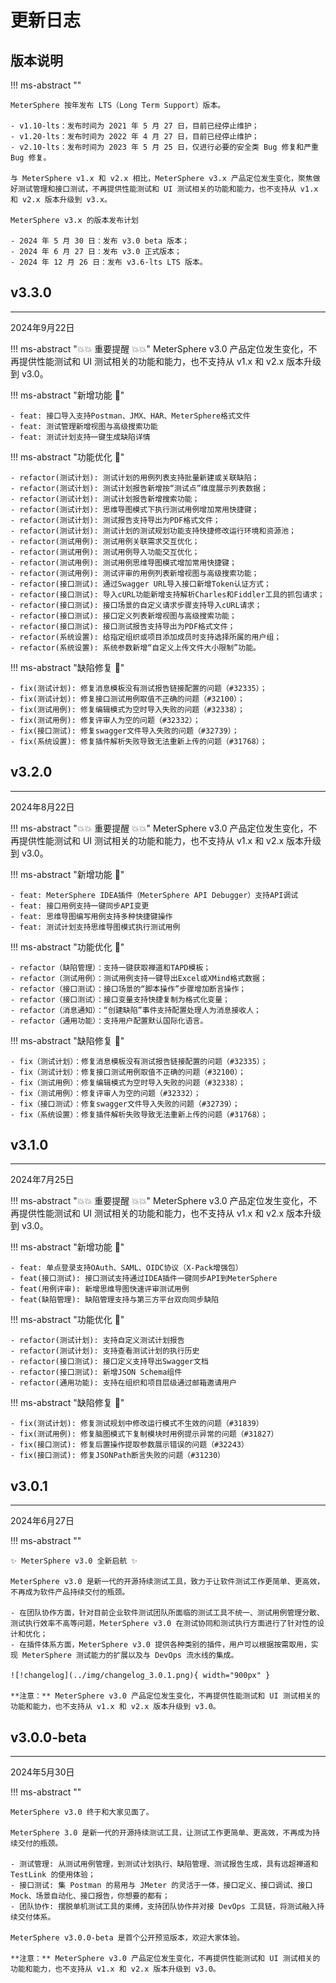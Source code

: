 # 更新日志

## 版本说明

!!! ms-abstract ""

    MeterSphere 按年发布 LTS（Long Term Support）版本。

    - v1.10-lts：发布时间为 2021 年 5 月 27 日，目前已经停止维护；
    - v1.20-lts：发布时间为 2022 年 4 月 27 日，目前已经停止维护；
    - v2.10-lts：发布时间为 2023 年 5 月 25 日，仅进行必要的安全类 Bug 修复和严重 Bug 修复。

    与 MeterSphere v1.x 和 v2.x 相比，MeterSphere v3.x 产品定位发生变化，聚焦做好测试管理和接口测试，不再提供性能测试和 UI 测试相关的功能和能力，也不支持从 v1.x 和 v2.x 版本升级到 v3.x。

    MeterSphere v3.x 的版本发布计划

    - 2024 年 5 月 30 日：发布 v3.0 beta 版本；
    - 2024 年 6 月 27 日：发布 v3.0 正式版本；
    - 2024 年 12 月 26 日：发布 v3.6-lts LTS 版本。

## v3.3.0

------

2024年9月22日

!!! ms-abstract "💥💥 重要提醒 💥💥"
    MeterSphere v3.0 产品定位发生变化，不再提供性能测试和 UI 测试相关的功能和能力，也不支持从 v1.x 和 v2.x 版本升级到 v3.0。

!!! ms-abstract "新增功能 :star2:"

    - feat: 接口导入支持Postman、JMX、HAR、MeterSphere格式文件
    - feat: 测试管理新增视图与高级搜索功能
    - feat: 测试计划支持一键生成缺陷详情

!!! ms-abstract "功能优化 :sunflower:"

    - refactor(测试计划): 测试计划的用例列表支持批量新建或关联缺陷；
    - refactor(测试计划): 测试计划报告新增按“测试点”维度展示列表数据；
    - refactor(测试计划): 测试计划报告新增搜索功能；
    - refactor(测试计划): 思维导图模式下执行测试用例增加常用快捷键；
    - refactor(测试计划): 测试报告支持导出为PDF格式文件；
    - refactor(测试计划): 测试计划的测试规划功能支持快捷修改运行环境和资源池；
    - refactor(测试用例): 测试用例关联需求交互优化；
    - refactor(测试用例): 测试用例导入功能交互优化；
    - refactor(测试用例): 测试用例思维导图模式增加常用快捷键；
    - refactor(测试用例): 测试评审的用例列表新增视图与高级搜索功能；
    - refactor(接口测试): 通过Swagger URL导入接口新增Token认证方式；
    - refactor(接口测试): 导入cURL功能新增支持解析Charles和Fiddler工具的抓包请求；
    - refactor(接口测试): 接口场景的自定义请求步骤支持导入cURL请求；
    - refactor(接口测试): 接口定义列表新增视图与高级搜索功能；
    - refactor(接口测试): 接口测试报告支持导出为PDF格式文件；
    - refactor(系统设置): 给指定组织或项目添加成员时支持选择所属的用户组；
    - refactor(系统设置): 系统参数新增“自定义上传文件大小限制”功能。

!!! ms-abstract "缺陷修复 :palm_tree:"

    - fix(测试计划): 修复消息模板没有测试报告链接配置的问题（#32335）；
    - fix(测试计划): 修复接口测试用例取值不正确的问题（#32100）；
    - fix(测试用例): 修复编辑模式为空时导入失败的问题（#32338）；
    - fix(测试用例): 修复评审人为空的问题（#32332）；
    - fix(接口测试): 修复swagger文件导入失败的问题（#32739）；
    - fix(系统设置): 修复插件解析失败导致无法重新上传的问题（#31768）；

## v3.2.0

------

2024年8月22日

!!! ms-abstract "💥💥 重要提醒 💥💥"
    MeterSphere v3.0 产品定位发生变化，不再提供性能测试和 UI 测试相关的功能和能力，也不支持从 v1.x 和 v2.x 版本升级到 v3.0。

!!! ms-abstract "新增功能 :star2:"

    - feat: MeterSphere IDEA插件（MeterSphere API Debugger）支持API调试
    - feat: 接口用例支持一键同步API变更
    - feat: 思维导图编写用例支持多种快捷键操作
    - feat: 测试计划支持思维导图模式执行测试用例

!!! ms-abstract "功能优化 :sunflower:"

    - refactor（缺陷管理）：支持一键获取禅道和TAPD模板；
    - refactor（测试用例）：测试用例支持一键导出Excel或XMind格式数据；
    - refactor（接口测试）：接口场景的“脚本操作”步骤增加断言操作；
    - refactor（接口测试）：接口变量支持快捷复制为格式化变量；
    - refactor（消息通知）：“创建缺陷”事件支持配置处理人为消息接收人；
    - refactor（通用功能）：支持用户配置默认国际化语言。

!!! ms-abstract "缺陷修复 :palm_tree:"

    - fix（测试计划）：修复消息模板没有测试报告链接配置的问题（#32335）；
    - fix（测试计划）：修复接口测试用例取值不正确的问题（#32100）；
    - fix（测试用例）：修复编辑模式为空时导入失败的问题（#32338）；
    - fix（测试用例）：修复评审人为空的问题（#32332）；
    - fix（接口测试）：修复swagger文件导入失败的问题（#32739）；
    - fix（系统设置）：修复插件解析失败导致无法重新上传的问题（#31768）；

## v3.1.0

------

2024年7月25日

!!! ms-abstract "💥💥 重要提醒 💥💥"
    MeterSphere v3.0 产品定位发生变化，不再提供性能测试和 UI 测试相关的功能和能力，也不支持从 v1.x 和 v2.x 版本升级到 v3.0。

!!! ms-abstract "新增功能 :star2:"

    - feat: 单点登录支持OAuth、SAML、OIDC协议（X-Pack增强包）
    - feat(接口测试): 接口测试支持通过IDEA插件一键同步API到MeterSphere
    - feat(用例评审): 新增思维导图快速评审测试用例
    - feat(缺陷管理): 缺陷管理支持与第三方平台双向同步缺陷

!!! ms-abstract "功能优化 :sunflower:"

    - refactor(测试计划): 支持自定义测试计划报告
    - refactor(测试计划): 支持查看测试计划的执行历史
    - refactor(接口测试): 接口定义支持导出Swagger文档
    - refactor(接口测试): 新增JSON Schema组件
    - refactor(通用功能): 支持在组织和项目层级通过邮箱邀请用户

!!! ms-abstract "缺陷修复 :palm_tree:"

    - fix(测试计划): 修复测试规划中修改运行模式不生效的问题（#31839）
    - fix(测试用例): 修复脑图模式下复制模块时用例提示异常的问题（#31827）
    - fix(接口测试): 修复后置操作提取参数展示错误的问题（#32243）
    - fix(接口测试): 修复JSONPath断言失败的问题（#31230）
    

## v3.0.1

------

2024年6月27日

!!! ms-abstract ""

    ✨ MeterSphere v3.0 全新启航 ✨

    MeterSphere v3.0 是新一代的开源持续测试工具，致力于让软件测试工作更简单、更高效，不再成为软件产品持续交付的瓶颈。

    - 在团队协作方面，针对目前企业软件测试团队所面临的测试工具不统一、测试用例管理分散、测试执行效率不高等问题，MeterSphere v3.0 在测试协同和测试执行方面进行了针对性的设计和优化；
    - 在插件体系方面，MeterSphere v3.0 提供各种类别的插件，用户可以根据按需取用，实现 MeterSphere 测试能力的扩展以及与 DevOps 流水线的集成。
    
    ![!changelog](../img/changelog_3.0.1.png){ width="900px" }

    **注意：** MeterSphere v3.0 产品定位发生变化，不再提供性能测试和 UI 测试相关的功能和能力，也不支持从 v1.x 和 v2.x 版本升级到 v3.0。




## v3.0.0-beta

------

2024年5月30日

!!! ms-abstract ""
    
    MeterSphere v3.0 终于和大家见面了。

    MeterSphere 3.0 是新一代的开源持续测试工具，让测试工作更简单、更高效，不再成为持续交付的瓶颈。

    - 测试管理: 从测试用例管理，到测试计划执行、缺陷管理、测试报告生成，具有远超禅道和 TestLink 的使用体验；
    - 接口测试: 集 Postman 的易用与 JMeter 的灵活于一体，接口定义、接口调试、接口 Mock、场景自动化、接口报告，你想要的都有；
    - 团队协作: 摆脱单机测试工具的束缚，支持团队协作并对接 DevOps 工具链，将测试融入持续交付体系。

    MeterSphere v3.0.0-beta 是首个公开预览版本，欢迎大家体验。
    
    **注意：** MeterSphere v3.0 产品定位发生变化，不再提供性能测试和 UI 测试相关的功能和能力，也不支持从 v1.x 和 v2.x 版本升级到 v3.0。

